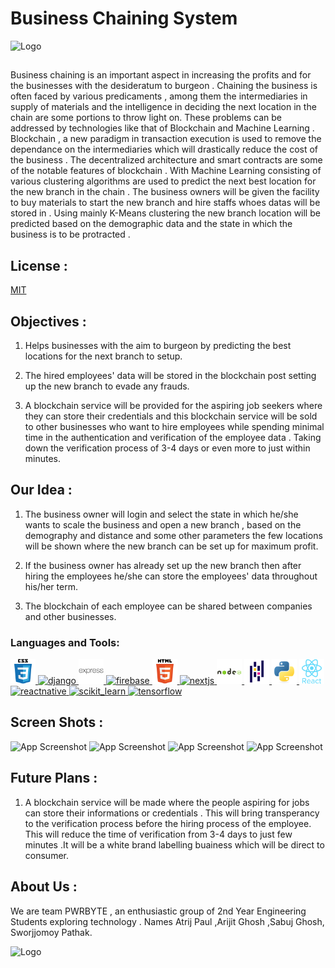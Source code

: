 # Business Chaining System


![Logo](https://cdn-images-1.medium.com/max/1200/1*MLwsGzegxKWBKgxDk49wVA.jpeg)


## 

Business chaining is an important aspect in increasing the profits and for the businesses with the desideratum to burgeon . Chaining the business is often faced by various predicaments , among them the intermediaries in supply of materials and the intelligence in deciding the next location in the chain are some portions to throw light on. These problems can be addressed by technologies like that of Blockchain and Machine Learning . Blockchain , a new paradigm in transaction execution is used to remove the dependance on the intermediaries which will drastically reduce the cost of the business . The decentralized architecture and smart contracts are some of the notable features of blockchain . With Machine Learning consisting of various clustering algorithms are used to predict the next best location for the new branch in the chain . The business owners will be given the facility to buy materials to start the new branch and hire staffs whoes datas will be stored in . Using mainly K-Means clustering the new branch location will be predicted based on the demographic data and the state in which the business is to be protracted .
## License : 

[MIT](https://choosealicense.com/licenses/mit/)


## Objectives :

1. Helps businesses with the aim to burgeon by predicting the best locations for the next branch to setup. 

2. The hired employees' data will be stored in the blockchain post setting up the new branch to evade any frauds.

3. A blockchain service will be provided for the aspiring job seekers where they can store their credentials and this blockchain service will be sold to other businesses who want to hire employees while spending minimal time in the authentication and verification of the employee data . Taking down the verification process of 3-4 days or even more to just within minutes.

## Our Idea :

1. The business owner will login and select the state in which he/she wants to scale the business and open a new branch , based on the demography and distance and some other parameters the few locations will be shown where the new branch can be set up for maximum profit.

2. If the business owner has already set up the new branch then after hiring the employees he/she can store the employees' data throughout his/her term.

3. The blockchain of each employee can be shared between companies and other businesses.

<h3 align="left">Languages and Tools:</h3>
<p align="left"> <a href="https://www.w3schools.com/css/" target="_blank" rel="noreferrer"> <img src="https://raw.githubusercontent.com/devicons/devicon/master/icons/css3/css3-original-wordmark.svg" alt="css3" width="40" height="40"/> </a> <a href="https://www.djangoproject.com/" target="_blank" rel="noreferrer"> <img src="https://cdn.worldvectorlogo.com/logos/django.svg" alt="django" width="40" height="40"/> </a> <a href="https://expressjs.com" target="_blank" rel="noreferrer"> <img src="https://raw.githubusercontent.com/devicons/devicon/master/icons/express/express-original-wordmark.svg" alt="express" width="40" height="40"/> </a> <a href="https://firebase.google.com/" target="_blank" rel="noreferrer"> <img src="https://www.vectorlogo.zone/logos/firebase/firebase-icon.svg" alt="firebase" width="40" height="40"/> </a> <a href="https://www.w3.org/html/" target="_blank" rel="noreferrer"> <img src="https://raw.githubusercontent.com/devicons/devicon/master/icons/html5/html5-original-wordmark.svg" alt="html5" width="40" height="40"/> </a> <a href="https://nextjs.org/" target="_blank" rel="noreferrer"> <img src="https://cdn.worldvectorlogo.com/logos/nextjs-2.svg" alt="nextjs" width="40" height="40"/> </a> <a href="https://nodejs.org" target="_blank" rel="noreferrer"> <img src="https://raw.githubusercontent.com/devicons/devicon/master/icons/nodejs/nodejs-original-wordmark.svg" alt="nodejs" width="40" height="40"/> </a> <a href="https://pandas.pydata.org/" target="_blank" rel="noreferrer"> <img src="https://raw.githubusercontent.com/devicons/devicon/2ae2a900d2f041da66e950e4d48052658d850630/icons/pandas/pandas-original.svg" alt="pandas" width="40" height="40"/> </a> <a href="https://www.python.org" target="_blank" rel="noreferrer"> <img src="https://raw.githubusercontent.com/devicons/devicon/master/icons/python/python-original.svg" alt="python" width="40" height="40"/> </a> <a href="https://reactjs.org/" target="_blank" rel="noreferrer"> <img src="https://raw.githubusercontent.com/devicons/devicon/master/icons/react/react-original-wordmark.svg" alt="react" width="40" height="40"/> </a> <a href="https://reactnative.dev/" target="_blank" rel="noreferrer"> <img src="https://reactnative.dev/img/header_logo.svg" alt="reactnative" width="40" height="40"/> </a> <a href="https://scikit-learn.org/" target="_blank" rel="noreferrer"> <img src="https://upload.wikimedia.org/wikipedia/commons/0/05/Scikit_learn_logo_small.svg" alt="scikit_learn" width="40" height="40"/> </a> <a href="https://www.tensorflow.org" target="_blank" rel="noreferrer"> <img src="https://www.vectorlogo.zone/logos/tensorflow/tensorflow-icon.svg" alt="tensorflow" width="40" height="40"/> </a> </p>

## Screen Shots :
![App Screenshot](https://i.postimg.cc/G3XgZM0v/React-App-Brave-05-02-2023-07-21-29.png)
![App Screenshot](https://i.postimg.cc/q7H18SnH/2.png)
![App Screenshot](https://i.postimg.cc/xCtgVdZ9/3.png)
![App Screenshot](https://i.postimg.cc/sfHKnvSc/4.png)
## Future Plans :

1. A blockchain service will be made where the people aspiring for jobs can store their informations or credentials . This will bring transperancy to the verification process before the hiring process of the employee. This will reduce the time of verification from 3-4 days to just few minutes .It will be a white brand labelling buainess which will be direct to consumer.
## About Us :

We are team PWRBYTE , an enthusiastic group of 2nd Year Engineering Students exploring technology .
Names
 Atrij Paul 
 ,Arijit Ghosh 
 ,Sabuj Ghosh,
 Sworjjomoy Pathak.

![Logo](https://i.postimg.cc/Dz3XjKB5/TEAM-PWRBYTE.png)
